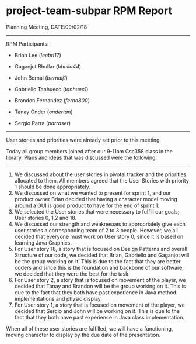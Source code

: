 project-team-subpar RPM Report
=======================================

Planning Meeting, DATE:09/02/18

----------------------------------------------------
RPM Participants:

* Brian Lee (*leebri17*)

* Gaganjot Bhullar (*bhulla44*)

* John Bernal (*bernalj1*)

* Gabriello Tanhueco (*tanhuec1*)

* Brandon Fernandez (*ferna800*)

* Tanay Onder (*ondertan*)

* Sergio Parra (*parraser*)

----------------------------------------------------

User stories and priorities were already set prior to this meeting.

Today all group members joined after our 9-11am Csc358 class in the library.  Plans and ideas that was discussed were the following:

-------------------------------------------------

1) We discussed about the user stories in pivotal tracker and the priorities allocated to them. All members agreed that the User Stories with priority 1 should be done appropriately.
2) We discussed on what we wanted to present for sprint 1, and our product owner Brian decided that having a character model moving around a GUI is good product to have for the end of sprint 1.
3) We selected the User stories that were necessary to fulfill our goals; User stories 0, 1,2 and 18.
4) We discussed our strength and weaknesses to appropriately give each user stories a corresponding team of 2 to 3 people. However, we all decided that everyone must work on User story 0, since it is based on learning Java Graphics.
5) For User story 18, a story that is focused on Design Patterns and overall Structure of our code, we decided that Brian, Gabriello and Gaganjot will be the group working on it. This is due to the fact that they are better coders and since this is the foundation and backbone of our software, we decided that they were the best for the task.
6)  For User story 2, a story that is focused on movement of the player, we decided that Tanay and Brandon will be the group working on it. This is due to the fact that they both have past experience in Java method implementations and physic display.
7)  For User story 1, a story that is focused on movement of the player, we decided that Sergio and John will be working on it. This is due to the fact that they both have past experience in Java class implementation.

When all of these user stories are fulfilled, we will have a functioning, moving character to display by the due date of the presentation.
